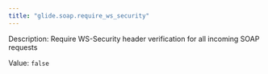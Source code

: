 ```yaml
---
title: "glide.soap.require_ws_security"
---
```


Description: Require WS-Security header verification for all incoming SOAP requests

Value: `false`